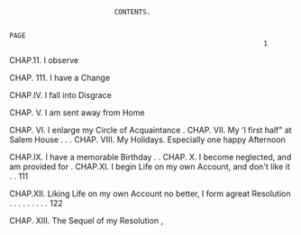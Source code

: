                               CONTENTS.

                                                                       PAGE
                                                                   1

CHAP.11. I observe

CHAP. 111. I have a Change

CHAP.IV. I fall into Disgrace

CHAP. V. I am sent away from Home

CHAP. VI. I enlarge my Circle of Acquaintance          .
CHAP. VII. My   'l   first half" at Salem House       . . .
CHAP. VIII. My Holidays. Especially one happy Afternoon

CHAP.IX. I have a memorable Birthday         . .
CHAP. X. I become neglected, and am provided for           .
CHAP.XI. I begin Life on my own Account, and don't like it     . .     111

CHAP.XII. Liking Life on my own Account no better, I form agreat
           Resolution         . . .           .
                                            . . .              .
                                                               .       122


CHAP. XIII. The Sequel of my Resolution           ,
